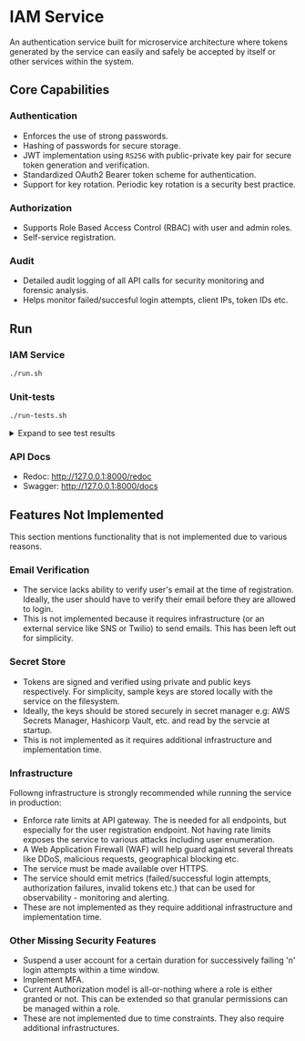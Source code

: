# IAM Service

An authentication service built for microservice architecture where tokens generated by the service can easily and safely be accepted by itself or other services within the system.

## Core Capabilities

### Authentication
- Enforces the use of strong passwords.
- Hashing of passwords for secure storage.
- JWT implementation using `RS256` with public-private key pair for secure token generation and verification.
- Standardized OAuth2 Bearer token scheme for authentication.
- Support for key rotation. Periodic key rotation is a security best practice.

### Authorization
- Supports Role Based Access Control (RBAC) with user and admin roles.
- Self-service registration.

### Audit
- Detailed audit logging of all API calls for security monitoring and forensic analysis.
- Helps monitor failed/succesful login attempts, client IPs, token IDs  etc.

## Run

### IAM Service
```bash
./run.sh
```

### Unit-tests
```bash
./run-tests.sh
```

<details>
  <summary>Expand to see test results</summary>

```bash
$ ./run-tests.sh
=============================================== test session starts ================================================
platform darwin -- Python 3.10.11, pytest-7.4.3, pluggy-1.6.0 -- iam-service/.venv/bin/python
cachedir: .pytest_cache
rootdir: iam-service
configfile: pytest.ini
plugins: asyncio-0.21.1, anyio-4.10.0
asyncio: mode=strict
collected 29 items

tests/test_auth.py::TestUserRegistration::test_user_registration_success PASSED                              [  3%]
tests/test_auth.py::TestUserRegistration::test_user_registration_duplicate_email PASSED                      [  6%]
tests/test_auth.py::TestUserRegistration::test_user_registration_short_password PASSED                       [ 10%]
tests/test_auth.py::TestUserRegistration::test_user_registration_invalid_email PASSED                        [ 13%]
tests/test_auth.py::TestUserRegistration::test_user_registration_missing_required_fields PASSED              [ 17%]
tests/test_auth.py::TestUserRegistration::test_user_registration_extra_fields_rejected PASSED                [ 20%]
tests/test_auth.py::TestUserLogin::test_login_success PASSED                                                 [ 24%]
tests/test_auth.py::TestUserLogin::test_login_invalid_credentials PASSED                                     [ 27%]
tests/test_auth.py::TestUserLogin::test_login_nonexistent_user PASSED                                        [ 31%]
tests/test_auth.py::TestUserLogin::test_login_missing_credentials PASSED                                     [ 34%]
tests/test_auth.py::TestUserLogin::test_login_extra_fields_rejected PASSED                                   [ 37%]
tests/test_auth.py::TestStrongPasswordEnforcement::test_password_too_short PASSED                            [ 41%]
tests/test_auth.py::TestStrongPasswordEnforcement::test_password_missing_uppercase PASSED                    [ 44%]
tests/test_auth.py::TestStrongPasswordEnforcement::test_password_missing_lowercase PASSED                    [ 48%]
tests/test_auth.py::TestStrongPasswordEnforcement::test_password_missing_digit PASSED                        [ 51%]
tests/test_auth.py::TestStrongPasswordEnforcement::test_password_special_character_missing PASSED            [ 55%]
tests/test_auth.py::TestStrongPasswordEnforcement::test_password_valid PASSED                                [ 58%]
tests/test_integration.py::TestIntegrationScenarios::test_complete_user_workflow PASSED                      [ 62%]
tests/test_integration.py::TestIntegrationScenarios::test_cross_user_access_denied_workflow PASSED           [ 65%]
tests/test_integration.py::TestIntegrationScenarios::test_password_validation_integration PASSED             [ 68%]
tests/test_integration.py::TestIntegrationScenarios::test_health_endpoint PASSED                             [ 72%]
tests/test_users.py::TestUserAccess::test_get_user_self_access PASSED                                        [ 75%]
tests/test_users.py::TestUserAccess::test_get_user_cross_access_forbidden PASSED                             [ 79%]
tests/test_users.py::TestUserAccess::test_get_user_unauthorized PASSED                                       [ 82%]
tests/test_users.py::TestUserAccess::test_get_user_invalid_token PASSED                                      [ 86%]
tests/test_users.py::TestUserAccess::test_get_user_nonexistent PASSED                                        [ 89%]
tests/test_users.py::TestUserAccess::test_get_user_malformed_user_id PASSED                                  [ 93%]
tests/test_users.py::TestUserAccess::test_admin_can_access_any_user PASSED                                   [ 96%]
tests/test_users.py::TestUserAccess::test_admin_can_access_own_data PASSED                                   [100%]

================================================ 29 passed in 8.31s ================================================
```
</details>

### API Docs

- Redoc: http://127.0.0.1:8000/redoc
- Swagger: http://127.0.0.1:8000/docs

## Features Not Implemented

This section mentions functionality that is not implemented due to various reasons.

### Email Verification

- The service lacks ability to verify user's email at the time of registration. Ideally, the user should have to verify their email before they are allowed to login.
- This is not implemented because it requires infrastructure (or an external service like SNS or Twilio) to send emails. This has been left out for simplicity.

### Secret Store

- Tokens are signed and verified using private and public keys respectively. For simplicity, sample keys are stored locally with the service on the filesystem.
- Ideally, the keys should be stored securely in secret manager e.g: AWS Secrets Manager, Hashicorp Vault, etc. and read by the servcie at startup.
- This is not implemented as it requires additional infrastructure and implementation time.

### Infrastructure

Followng infrastructure is strongly recommended while running the service in production:

- Enforce rate limits at API gateway. The is needed for all endpoints, but especially for the user registration endpoint. Not having rate limits exposes the service to various attacks including user enumeration.
- A Web Application Firewall (WAF) will help guard against several threats like DDoS, malicious requests, geographical blocking etc.
- The service must be made available over HTTPS.
- The service should emit metrics (failed/successful login attempts, authorization failures, invalid tokens etc.) that can be used for observability - monitoring and alerting.
- These are not implemented as they require additional infrastructure and implementation time.

### Other Missing Security Features

- Suspend a user account for a certain duration for successively failing 'n' login attempts within a time window.
- Implement MFA.
- Current Authorization model is all-or-nothing where a role is either granted or not. This can be extended so that granular permissions can be managed within a role.
- These are not implemented due to time constraints. They also require additional infrastructures.
